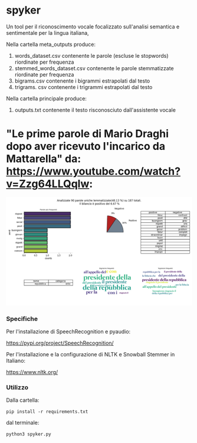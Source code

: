 # spyker
Un tool per il riconoscimento vocale focalizzato sull'analisi semantica e sentimentale per la lingua italiana,

Nella cartella meta_outputs produce:

1. words_dataset.csv contenente le parole (escluse le stopwords) riordinate per frequenza
2. stemmed_words_dataset.csv contenente le parole stemmatizzate riordinate per frequenza
3. bigrams.csv contenente i bigrammi estrapolati dal testo
4. trigrams. csv contenente i trigrammi estrapolati dal testo

Nella cartella principale produce:

1. outputs.txt contenente il testo risconosciuto dall'assistente vocale

# "Le prime parole di Mario Draghi dopo aver ricevuto l'incarico da Mattarella"  da: https://www.youtube.com/watch?v=Zzg64LLQqlw:
![Screenshot](mario_draghi.png)


### Specifiche
Per l'installazione di SpeechRecognition e pyaudio:

https://pypi.org/project/SpeechRecognition/

Per l'installazione e la configurazione di NLTK e Snowball Stemmer in Italiano:

https://www.nltk.org/

### Utilizzo
Dalla cartella:
```
pip install -r requirements.txt
```
dal terminale:
```
python3 spyker.py
```



